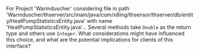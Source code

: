 For Project 'Warmduscher' considering file in path 'Warmduscher/thserver/src/main/java/com/x8ing/thsensor/thserver/db/entity/HeatPumpStatisticsEntity.java' with name 'HeatPumpStatisticsEntity.java'... 
Several methods take `Double` as the return type and others use `Integer`. What considerations might have influenced this choice, and what are the potential implications for clients of this interface?